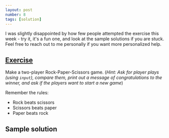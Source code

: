 ```yaml
---
layout: post
number: 8
tags: [solution]
---
```


I was slightly disappointed by how few people attempted the exercise this week - try it, it's a fun one, and look at the sample solutions if you are stuck. Feel free to reach out to me personally if you want more personalized help.

## [Exercise](http://practicepython.blogspot.com/2014/03/list-comprehensions.html)

Make a two-player Rock-Paper-Scissors game. (_Hint: Ask for player plays (using `input`), compare them, print out a message of congratulations to the winner, and ask if the players want to start a new game_)

Remember the rules: 

* Rock beats scissors
* Scissors beats paper
* Paper beats rock

## Sample solution

<script src="https://gist.github.com/redice99/21ceca1561519f5a12bc.js"></script>